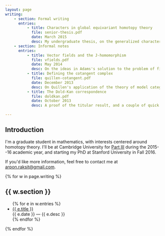 ```yaml
---
layout: page
writing:
    - section: Formal writing
      entries:
          - title: Characters in global equivariant homotopy theory
            file: senior-thesis.pdf
            date: March 2015
            desc: My undergraduate thesis, on the generalized character theory of Hopkins-Kuhn-Ravenel and Stapleton.
    - section: Informal notes
      entries:
          - title: Vector fields and the J-homomorphism
            file: vfields.pdf
            date: May 2014
            desc: On the ideas in Adams's solution to the problem of finding vector fields on spheres, and its relation to his work on the J-homomorphism.
          - title: Defining the cotangent complex
            file: quillen-cotangent.pdf
            date: December 2013
            desc: On Quillen's application of the theory of model categories to defining a homology theory of algebras in analogy with singular homology.
          - title: The Dold-Kan correspondence
            file: doldkan.pdf
            date: October 2013
            desc: A proof of the titular result, and a couple of quick consequences.
            
---
```


## Introduction

I'm a graduate student in mathematics, with interests centered around homotopy theory. I'll be at Cambridge University for [Part III](//www.maths.cam.ac.uk/postgrad/mathiii/) during the 2015--16 academic year, and starting my PhD at Stanford University in Fall 2016.

If you'd like more information, feel free to contact me at [arpon.raksit@gmail.com](mailto:arpon.raksit@gmail.com).

{% for w in page.writing %}
## {{ w.section }}
<ul class="stream">
{% for e in w.entries %}
<li>
  <a href="/files/{{ e.file }}">{{ e.title }}</a>
  <div class="desc">
    {{ e.date }} &mdash;
    {{ e.desc }}
  </div>
</li>
{% endfor %}  
</ul>
{% endfor %}
